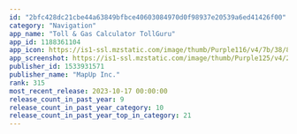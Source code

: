 ```yaml
---
id: "2bfc428dc21cbe44a63849bfbce40603084970d0f98937e20539a6ed41426f00"
category: "Navigation"
app_name: "Toll & Gas Calculator TollGuru"
app_id: 1188361104
app_icon: https://is1-ssl.mzstatic.com/image/thumb/Purple116/v4/7b/38/85/7b3885d2-78ba-289a-b228-6f01a2ada59c/AppIcon-1x_U007emarketing-0-7-0-85-220.png/1024x1024bb.png
app_screenshot: https://is1-ssl.mzstatic.com/image/thumb/Purple125/v4/21/8c/93/218c93c8-c9e8-933c-f9c6-2ccde48a46bc/c806f8ab-d5ee-44de-b8ff-54c7953d3aa4_01_appstore_en_cheapest.png/1284x2778bb.png
publisher_id: 1533931571
publisher_name: "MapUp Inc."
rank: 315
most_recent_release: 2023-10-17 00:00:00
release_count_in_past_year: 9
release_count_in_past_year_category: 10
release_count_in_past_year_top_in_category: 21
---
```

